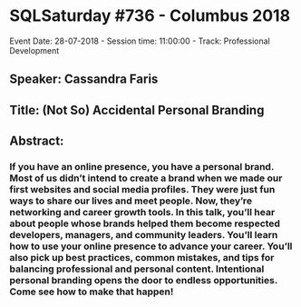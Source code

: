 # SQLSaturday #736 - Columbus 2018
Event Date: 28-07-2018 - Session time: 11:00:00 - Track: Professional Development
## Speaker: Cassandra Faris
## Title: (Not So) Accidental Personal Branding
## Abstract:
### If you have an online presence, you have a personal brand. Most of us didn’t intend to create a brand when we made our first websites and social media profiles. They were just fun ways to share our lives and meet people. Now, they’re networking and career growth tools. In this talk, you’ll hear about people whose brands helped them become respected developers, managers, and community leaders. You’ll learn how to use your online presence to advance your career. You’ll also pick up best practices, common mistakes, and tips for balancing professional and personal content. Intentional personal branding opens the door to endless opportunities. Come see how to make that happen!
